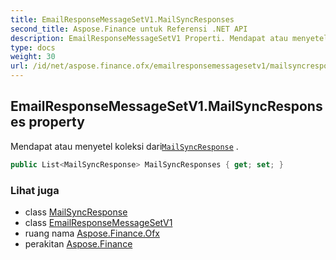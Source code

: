 ```yaml
---
title: EmailResponseMessageSetV1.MailSyncResponses
second_title: Aspose.Finance untuk Referensi .NET API
description: EmailResponseMessageSetV1 Properti. Mendapat atau menyetel koleksi dariMailSyncResponse .
type: docs
weight: 30
url: /id/net/aspose.finance.ofx/emailresponsemessagesetv1/mailsyncresponses/
---
```

## EmailResponseMessageSetV1.MailSyncResponses property

Mendapat atau menyetel koleksi dari[`MailSyncResponse`](../../../aspose.finance.ofx.email/mailsyncresponse/) .

```csharp
public List<MailSyncResponse> MailSyncResponses { get; set; }
```

### Lihat juga

* class [MailSyncResponse](../../../aspose.finance.ofx.email/mailsyncresponse/)
* class [EmailResponseMessageSetV1](../)
* ruang nama [Aspose.Finance.Ofx](../../emailresponsemessagesetv1/)
* perakitan [Aspose.Finance](../../../)



